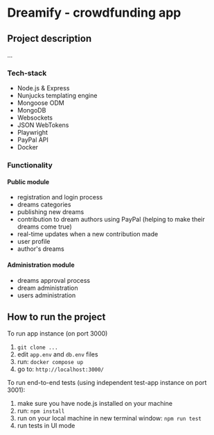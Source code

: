 # Dreamify - crowdfunding app

## Project description
...

### Tech-stack

- Node.js & Express
- Nunjucks templating engine
- Mongoose ODM
- MongoDB
- Websockets
- JSON WebTokens
- Playwright
- PayPal API
- Docker
 
### Functionality

#### Public module
- registration and login process
- dreams categories
- publishing new dreams
- contribution to dream authors using PayPal (helping to make their dreams come true)
- real-time updates when a new contribution made
- user profile
- author's dreams 

#### Administration module
- dreams approval process
- dream administration
- users administration

## How to run the project

To run app instance (on port 3000)
1. `git clone ...`
2. edit `app.env` and `db.env` files
3. run: `docker compose up`
4. go to: `http://localhost:3000/`


To run end-to-end tests (using independent test-app instance on port 3001):

1. make sure you have node.js installed on your machine
2. run: `npm install`
3. run on your local machine in new terminal window: `npm run test`
4. run tests in UI mode
